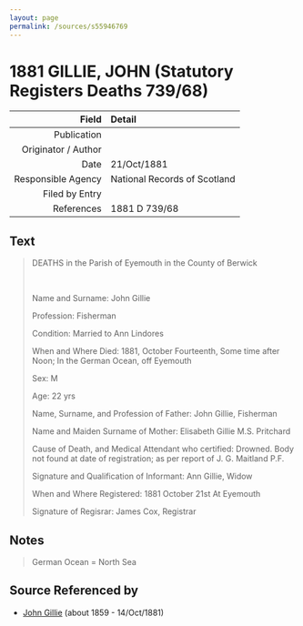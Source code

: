 ```yaml
---
layout: page
permalink: /sources/s55946769
---
```


# 1881 GILLIE, JOHN (Statutory Registers Deaths 739/68)

Field | Detail
---:|:---
Publication | 
Originator / Author | 
Date | 21/Oct/1881
Responsible Agency | National Records of Scotland
Filed by Entry | 
References | 1881 D 739/68

## Text

> DEATHS in the Parish of Eyemouth in the County of Berwick
>
> <br/>
>
> Name and Surname: John Gillie
>
> Profession: Fisherman
>
> Condition: Married to Ann Lindores
>
> When and Where Died: 1881, October Fourteenth, Some time after Noon; In the German Ocean, off Eyemouth
>
> Sex: M
>
> Age: 22 yrs
>
> Name, Surname, and Profession of Father: John Gillie, Fisherman
>
> Name and Maiden Surname of Mother: Elisabeth Gillie M.S. Pritchard
>
> Cause of Death, and Medical Attendant who certified: Drowned. Body not found at date of registration; as per report of J. G. Maitland P.F.
>
> Signature and Qualification of Informant: Ann Gillie, Widow
>
> When and Where Registered: 1881 October 21st At Eyemouth
>
> Signature of Regisrar: James Cox, Registrar
>

## Notes

> German Ocean = North Sea
>


## Source Referenced by

* [John Gillie](../people/@49104732@-john-gillie-b1859-d1881-10-14.md) (about 1859 - 14/Oct/1881)
